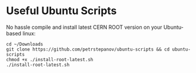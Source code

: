 # Useful Ubuntu Scripts

No hassle compile and install latest CERN ROOT version on your Ubuntu-based linux:

```
cd ~/Downloads
git clone https://github.com/petrstepanov/ubuntu-scripts && cd ubuntu-scripts
chmod +x ./install-root-latest.sh
./install-root-latest.sh
```



